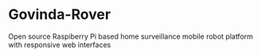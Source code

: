 Govinda-Rover
=============

Open source Raspiberry Pi based home surveillance mobile robot platform with responsive web interfaces
